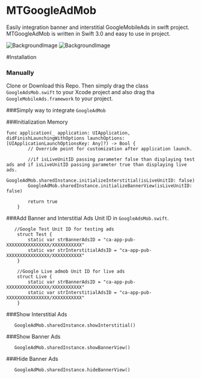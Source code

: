 # MTGoogleAdMob
Easily integration banner and interstitial GoogleMobileAds in swift project.
MTGoogleAdMob is written in Swift 3.0 and easy to use in project.

![BackgroundImage](https://github.com/manekdilip/MTGoogleAdMob/blob/master/Images/MTGoogleAdMob_2.gif)
![BackgroundImage](https://github.com/manekdilip/MTGoogleAdMob/blob/master/Images/MTGoogleAdMob_1.gif)


#Installation

### Manually

Clone or Download this Repo. Then simply drag the class ```GoogleAdsMob.swift``` to your Xcode project and also drag tha ```GoogleMobileAds.framework``` to your project.


###Simply way to integrate ```GoogleAdMob```


###Initialization Memory

```
func application(_ application: UIApplication, didFinishLaunchingWithOptions launchOptions: [UIApplicationLaunchOptionsKey: Any]?) -> Bool {
        // Override point for customization after application launch.
        
        //if isLiveUnitID passing parameter false than displaying test ads and if isLiveUnitID passing parameter true than displaying live ads.
        GoogleAdMob.sharedInstance.initializeInterstitial(isLiveUnitID: false)
        GoogleAdMob.sharedInstance.initializeBannerView(isLiveUnitID: false)
        
        return true
    }

```
###Add Banner and Interstitial Ads Unit ID in ```GoogleAdsMob.swift```.

```
   //Google Test Unit ID for testing ads
    struct Test {
        static var strBannerAdsID = "ca-app-pub-XXXXXXXXXXXXXXXX/XXXXXXXXXXX"
        static var strInterstitialAdsID = "ca-app-pub-XXXXXXXXXXXXXXXX/XXXXXXXXXXX"
    }
    
    //Google Live admob Unit ID for live ads
    struct Live {
        static var strBannerAdsID = "ca-app-pub-XXXXXXXXXXXXXXXX/XXXXXXXXXXX"
        static var strInterstitialAdsID = "ca-app-pub-XXXXXXXXXXXXXXXX/XXXXXXXXXXX"
    }
```

###Show Interstitial Ads

```
   GoogleAdMob.sharedInstance.showInterstitial()
```

###Show Banner Ads

```
   GoogleAdMob.sharedInstance.showBannerView()
```

###Hide Banner Ads

```
   GoogleAdMob.sharedInstance.hideBannerView()
```
